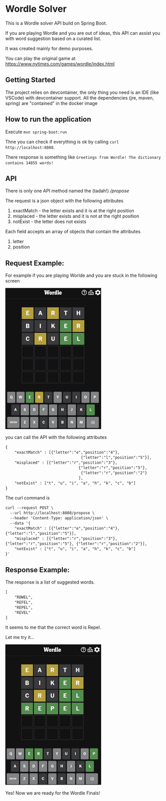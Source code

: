 # Wordle Solver
This is a Wordle solver API build on Spring Boot.

If you are playing Wordle and you are out of ideas, this API can assist you with word suggestion based on a curated list.

It was created mainly for demo purposes.

You can play the original game at https://www.nytimes.com/games/wordle/index.html


## Getting Started
The project relies on devcontainer, the only thing you need is an IDE (like VSCode) with devcontainer support.
All the dependencies (jre, maven, spring) are "contained" in the docker image

## How to run the application
Execute ```mvn spring-boot:run```

Thne you can check if everything is ok by calling ```curl http://localhost:8080```.

There response is something like ```Greetings from Wordle! The dictionary contains 14855 words!```

## API
There is only one API method named the (tadah!) */propose*

The request is a json object with the following attributes
1. exactMatch - the letter exists and it is at the right position
2. misplaced - the letter exists and it is not at the right position
3. notExist - the letter does not exists

Each field accepts an array of objects that contain the attributes 
1. letter
2. position


## Request Example:
For example if you are playing Worlde and you are stuck in the following screen 

![Example of Wordle web game](/images/wordle-example.png)


you can call the API with the following attributes

```
{
	"exactMatch" : [{"letter":"e","position":"4"},
								 {"letter":"l","position":"5"}],
	"misplaced" : [{"letter":"r","position":"3"},
								{"letter":"r","position":"5"},
								 {"letter":"r","position":"2"}
								],
	"notExist" : ["t", "u", "i", "a", "h", "k", "c", "b"]	
}
```

The curl command is

```
curl --request POST \
  --url http://localhost:8080/propose \
  --header 'Content-Type: application/json' \
  --data '{
	"exactMatch" : [{"letter":"e","position":"4"}, {"letter":"l","position":"5"}],
	"misplaced" : [{"letter":"r","position":"3"}, {"letter":"r","position":"5"}, {"letter":"r","position":"2"}],
	"notExist" : ["t", "u", "i", "a", "h", "k", "c", "b"]	
}'
```
## Response Example:
The response is a list of suggested words.

```
[
	"ROWEL",
	"REFEL",
	"REPEL",
	"REVEL"
]
```

It seems to me that the correct word is Repel.

Let me try it...

![Example of a solved Wordle web game](/images/wordle-solved-example.png)


Yes! Now we are ready for the Wordle Finals!